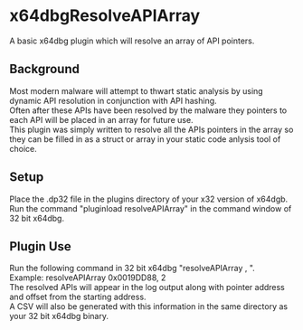 # x64dbgResolveAPIArray
A basic x64dbg plugin which will resolve an array of API pointers.

## Background
Most modern malware will attempt to thwart static analysis by using dynamic API resolution in conjunction with API hashing.<br />
Often after these APIs have been resolved by the malware they pointers to each API will be placed in an array for future use.<br />
This plugin was simply written to resolve all the APIs pointers in the array so they can be filled in as a struct or array in your static code anlysis tool of choice.<br />

## Setup
Place the .dp32 file in the plugins directory of your x32 version of x64dgb.<br />
Run the command "pluginload resolveAPIArray" in the command window of 32 bit x64dbg.<br />

## Plugin Use
Run the following command in 32 bit x64dbg "resolveAPIArray <starting address of array>, <number of entries in array>".<br />
Example: resolveAPIArray 0x0019DD88, 2<br />
The resolved APIs will appear in the log output along with pointer address and offset from the starting address.<br />
A CSV will also be generated with this information in the same directory as your 32 bit x64dbg binary.<br />
